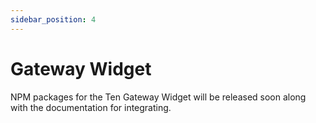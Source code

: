 ```yaml
---
sidebar_position: 4
---
```


# Gateway Widget

NPM packages for the Ten Gateway Widget will be released soon along with the documentation for integrating.
